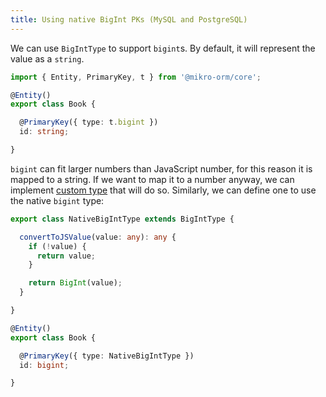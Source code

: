 ```yaml
---
title: Using native BigInt PKs (MySQL and PostgreSQL)
---
```


We can use `BigIntType` to support `bigint`s. By default, it will represent the value as
a `string`.

```ts
import { Entity, PrimaryKey, t } from '@mikro-orm/core';

@Entity()
export class Book {

  @PrimaryKey({ type: t.bigint })
  id: string;

}
```

`bigint` can fit larger numbers than JavaScript number, for this reason it
is mapped to a string. If we want to map it to a number anyway, we can implement
[custom type](custom-types.md) that will do so. Similarly, we can define one to 
use the native `bigint` type:

```ts
export class NativeBigIntType extends BigIntType {

  convertToJSValue(value: any): any {
    if (!value) {
      return value;
    }

    return BigInt(value);
  }

}

@Entity()
export class Book {

  @PrimaryKey({ type: NativeBigIntType })
  id: bigint;

}
```
